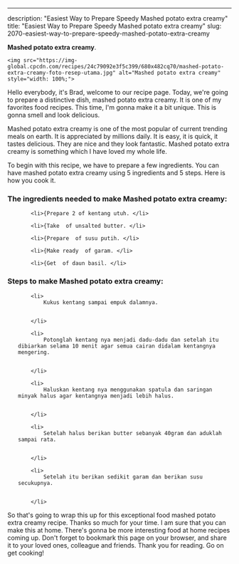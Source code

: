 ---
description: "Easiest Way to Prepare Speedy Mashed potato extra creamy"
title: "Easiest Way to Prepare Speedy Mashed potato extra creamy"
slug: 2070-easiest-way-to-prepare-speedy-mashed-potato-extra-creamy

<p>
	<strong>Mashed potato extra creamy</strong>. 
	
</p>
<p>
	
	<img src="https://img-global.cpcdn.com/recipes/24c79092e3f5c399/680x482cq70/mashed-potato-extra-creamy-foto-resep-utama.jpg" alt="Mashed potato extra creamy" style="width: 100%;">
	
	
</p>
<p>
	Hello everybody, it's Brad, welcome to our recipe page. Today, we're going to prepare a distinctive dish, mashed potato extra creamy. It is one of my favorites food recipes. This time, I'm gonna make it a bit unique. This is gonna smell and look delicious.
</p>
	
<p>
	Mashed potato extra creamy is one of the most popular of current trending meals on earth. It is appreciated by millions daily. It is easy, it is quick, it tastes delicious. They are nice and they look fantastic. Mashed potato extra creamy is something which I have loved my whole life.
</p>
<p>
	
</p>

<p>
To begin with this recipe, we have to prepare a few ingredients. You can have mashed potato extra creamy using 5 ingredients and 5 steps. Here is how you cook it.
</p>

<h3>The ingredients needed to make Mashed potato extra creamy:</h3>

<ol>
	
		<li>{Prepare 2 of kentang utuh. </li>
	
		<li>{Take  of unsalted butter. </li>
	
		<li>{Prepare  of susu putih. </li>
	
		<li>{Make ready  of garam. </li>
	
		<li>{Get  of daun basil. </li>
	
</ol>
<p>
	
</p>

<h3>Steps to make Mashed potato extra creamy:</h3>

<ol>
	
		<li>
			Kukus kentang sampai empuk dalamnya.
			
			
		</li>
	
		<li>
			Potonglah kentang nya menjadi dadu-dadu dan setelah itu dibiarkan selama 10 menit agar semua cairan didalam kentangnya mengering.
			
			
		</li>
	
		<li>
			Haluskan kentang nya menggunakan spatula dan saringan minyak halus agar kentangnya menjadi lebih halus.
			
			
		</li>
	
		<li>
			Setelah halus berikan butter sebanyak 40gram dan aduklah sampai rata.
			
			
		</li>
	
		<li>
			Setelah itu berikan sedikit garam dan berikan susu secukupnya.
			
			
		</li>
	
</ol>

<p>
	
</p>

<p>
	So that's going to wrap this up for this exceptional food mashed potato extra creamy recipe. Thanks so much for your time. I am sure that you can make this at home. There's gonna be more interesting food at home recipes coming up. Don't forget to bookmark this page on your browser, and share it to your loved ones, colleague and friends. Thank you for reading. Go on get cooking!
</p>
